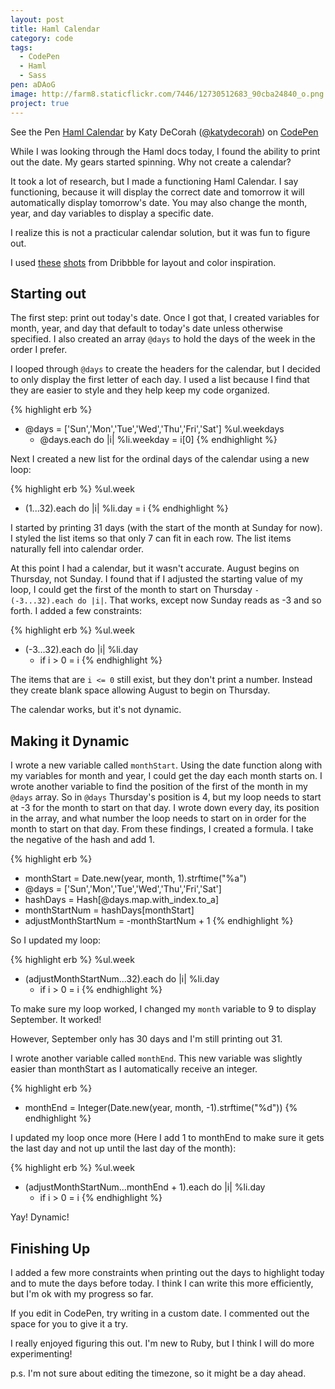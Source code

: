 ```yaml
---
layout: post
title: Haml Calendar
category: code
tags: 
  - CodePen
  - Haml
  - Sass
pen: aDAoG
image: http://farm8.staticflickr.com/7446/12730512683_90cba24840_o.png
project: true
---
```


<p data-height="400" data-theme-id="97" data-slug-hash="aDAoG" data-user="katydecorah" data-default-tab="result" class='codepen'>See the Pen <a href='http://codepen.io/katydecorah/pen/aDAoG'>Haml Calendar</a> by Katy DeCorah (<a href='http://codepen.io/katydecorah'>@katydecorah</a>) on <a href='http://codepen.io'>CodePen</a></p>

While I was looking through the Haml docs today, I found the ability to print out the date. My gears started spinning. Why not create a calendar? 

It took a lot of research, but I made a functioning Haml Calendar. I say functioning, because it will display the correct date and tomorrow it will automatically display tomorrow's date. You may also change the month, year, and day variables to display a specific date. 

I realize this is not a practicular calendar solution, but it was fun to figure out.

I used [these](http://dribbble.com/shots/1054042--Freebie-Calendar-Window?list=searches&tag=calendar) [shots](http://dribbble.com/shots/1054880-My-Birfday-Calendar) from Dribbble for layout and color inspiration.

## Starting out

The first step: print out today's date. Once I got that, I created variables for month, year, and day that default to today's date unless otherwise specified. I also created an array `@days` to hold the days of the week in the order I prefer.

I looped through `@days` to create the headers for the calendar, but I decided to only display the first letter of each day. I used a list because I find that they are easier to style and they help keep my code organized.

{% highlight erb %}
- @days = ['Sun','Mon','Tue','Wed','Thu','Fri','Sat']
%ul.weekdays
  - @days.each do |i|
    %li.weekday
      = i[0]
{% endhighlight %}

Next I created a new list for the ordinal days of the calendar using a new loop:

{% highlight erb %}
%ul.week
  - (1...32).each do |i|
    %li.day
      = i
{% endhighlight %}	      

I started by printing 31 days (with the start of the month at Sunday for now). I styled the list items so that only 7 can fit in each row. The list items naturally fell into calendar order.

At this point I had a calendar, but it wasn't accurate. August begins on Thursday, not Sunday. I found that if I adjusted the starting value of my loop, I could get the first of the month to start on Thursday `- (-3...32).each do |i|`. That works, except now Sunday reads as -3 and so forth. I added a few constraints:

{% highlight erb %}
%ul.week
  - (-3...32).each do |i|
    %li.day
      - if i > 0
        = i
{% endhighlight %}	        

The items that are `i <= 0` still exist, but they don't print a number. Instead they create blank space allowing August to begin on Thursday.

The calendar works, but it's not dynamic.

## Making it Dynamic

I wrote a new variable called `monthStart`. Using the date function along with my variables for month and year, I could get the day each month starts on. I wrote another variable to find the position of the first of the month in my `@days` array. So in `@days` Thursday's position is 4, but my loop needs to start at -3 for the month to start on that day. I wrote down every day, its position in the array, and what number the loop needs to start on in order for the month to start on that day. From these findings, I created a formula. I take the negative of the hash and add 1.

{% highlight erb %}
- monthStart = Date.new(year, month, 1).strftime("%a")
- @days = ['Sun','Mon','Tue','Wed','Thu','Fri','Sat']
- hashDays = Hash[@days.map.with_index.to_a]
- monthStartNum = hashDays[monthStart]
- adjustMonthStartNum = -monthStartNum + 1 
{% endhighlight %}

So I updated my loop:

{% highlight erb %}
%ul.week
  - (adjustMonthStartNum...32).each do |i|
    %li.day
      - if i > 0
        = i
{% endhighlight %}	        

To make sure my loop worked, I changed my `month` variable to 9 to display September. It worked! 

However, September only has 30 days and I'm still printing out 31. 

I wrote another variable called `monthEnd`. This new variable was slightly easier than monthStart as I automatically receive an integer.

{% highlight erb %}
- monthEnd = Integer(Date.new(year, month, -1).strftime("%d"))
{% endhighlight %}

I updated my loop once more (Here I add 1 to monthEnd to make sure it gets the last day and not up until the last day of the month):

{% highlight erb %}
%ul.week
  - (adjustMonthStartNum...monthEnd + 1).each do |i|
    %li.day
      - if i > 0
        = i
{% endhighlight %}

Yay! Dynamic!

## Finishing Up

I added a few more constraints when printing out the days to highlight today and to mute the days before today. I think I can write this more efficiently, but I'm ok with my progress so far.

If you edit in CodePen, try writing in a custom date. I commented out the space for you to give it a try.

I really enjoyed figuring this out. I'm new to Ruby, but I think I will do more experimenting!

p.s. I'm not sure about editing the timezone, so it might be a day ahead.